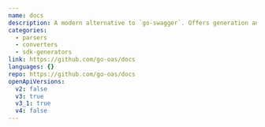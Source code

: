 ```yaml
---
name: docs
description: A modern alternative to `go-swagger`. Offers generation and parsing of OpenAPI Specs, depending on the usage.
categories:
  - parsers
  - converters
  - sdk-generators
link: https://github.com/go-oas/docs
languages: {}
repo: https://github.com/go-oas/docs
openApiVersions:
  v2: false
  v3: true
  v3_1: true
  v4: false
---
```

